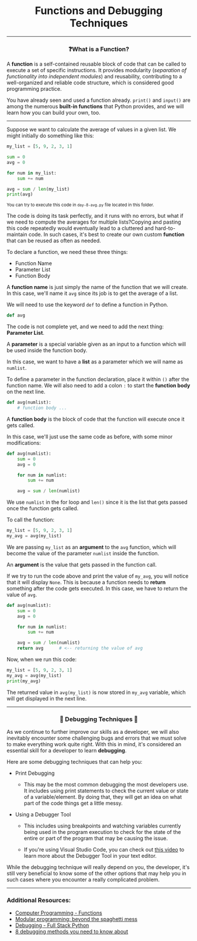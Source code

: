 <h1 align="center">Functions and Debugging Techniques</h1>

---

<h3 align='center'>❓What is a Function?</h3>

A **function** is a self-contained reusable block of code that can be called to execute a set of specific instructions. It provides modularity (*separation of functionality into independent modules*) and reusability, contributing to a well-organized and reliable code structure, which is considered good programming practice.

You have already seen and used a function already. `print()` and `input()` are among the numerous **built-in functions** that Python provides, and we will learn how you can build your own, too.

---

Suppose we want to calculate the average of values in a given list. We might initially do something like this:

```python
my_list = [5, 9, 2, 3, 1]

sum = 0
avg = 0

for num in my_list:
    sum += num

avg = sum / len(my_list)
print(avg)
```
<sup>You can try to execute this code in `day-8-avg.py` file located in this folder.</sup>

The code is doing its task perfectly, and it runs with no errors, but what if we need to compute the averages for multiple lists?Copying and pasting this code repeatedly would eventually lead to a cluttered and hard-to-maintain code. In such cases, it's best to create our own custom **function** that can be reused as often as needed.

To declare a function, we need these three things:

- Function Name
- Parameter List
- Function Body

A **function name** is just simply the name of the function that we will create. In this case, we'll name it `avg` since its job is to get the average of a list.

We will need to use the keyword `def` to define a function in Python.

```python
def avg
```

The code is not complete yet, and we need to add the next thing: **Parameter List**.

A **parameter** is a special variable given as an input to a function which will be used inside the function body.

In this case, we want to have a **list** as a parameter which we will name as `numlist`.

To define a parameter in the function declaration, place it within `()` after the function name. We will also need to add a colon `:` to start the **function body** on the next line.

```python
def avg(numlist):
    # function body ...
```

A **function body** is the block of code that the function will execute once it gets called.

In this case, we'll just use the same code as before, with some minor modifications:

```python
def avg(numlist):
    sum = 0
    avg = 0

    for num in numlist:
        sum += num

    avg = sum / len(numlist)
```

We use `numlist` in the for loop and `len()` since it is the list that gets passed once the function gets called.

To call the function:

```python
my_list = [5, 9, 2, 3, 1]
my_avg = avg(my_list)
```

We are passing `my_list` as an **argument** to the `avg` function, which will become the value of the parameter `numlist` inside the function.

An **argument** is the value that gets passed in the function call.

If we try to run the code above and print the value of `my_avg`, you will notice that it will display `None`. This is because a function needs to **return** something after the code gets executed. In this case, we have to return the value of `avg`.


```python
def avg(numlist):
    sum = 0
    avg = 0

    for num in numlist:
        sum += num

    avg = sum / len(numlist)
    return avg      # <-- returning the value of avg 
```

Now, when we run this code:

```python
my_list = [5, 9, 2, 3, 1]
my_avg = avg(my_list)
print(my_avg)
```

The returned value in `avg(my_list)` is now stored in `my_avg` variable, which will get displayed in the next line.

---

<h3 align='center'>🐞 Debugging Techniques 🐞</h3>

As we continue to further improve our skills as a developer, we will also inevitably encounter some challenging bugs and errors that we must solve to make everything work quite right. With this in mind, it's considered an essential skill for a developer to learn **debugging**.

Here are some debugging techniques that can help you:

- Print Debugging
    - This may be the most common debugging the most developers use. It includes using print statements to check the current value or state of a variable/element. By doing that, they will get an idea on what part of the code things get a little messy.

- Using a Debugger Tool
    - This includes using breakpoints and watching variables currently being used in the program execution to check for the state of the entire or part of the program that may be causing the issue.

    - If you're using Visual Studio Code, you can check out [this video](https://www.youtube.com/watch?v=7qZBwhSlfOo) to learn more about the Debugger Tool in your text editor.

While the debugging technique will really depend on you, the developer, it's still very beneficial to know some of the other options that may help you in such cases where you encounter a really complicated problem.

---


### Additional Resources:

- [Computer Programming - Functions](https://www.tutorialspoint.com/computer_programming/computer_programming_functions.htm)
- [Modular programming: beyond the spaghetti mess](https://www.tiny.cloud/blog/modular-programming-principle/)
- [Debugging - Full Stack Python](https://www.fullstackpython.com/debugging.html)
- [8 debugging methods you need to know about](https://www.shakebugs.com/blog/app-debugging-methods/#Brute_force_method)
